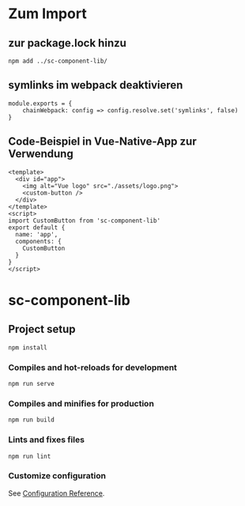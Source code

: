 # Zum Import
## zur package.lock hinzu
```
npm add ../sc-component-lib/
```

## symlinks im webpack deaktivieren
```
module.exports = {
    chainWebpack: config => config.resolve.set('symlinks', false)
}
```

## Code-Beispiel in Vue-Native-App zur Verwendung
```
<template>
  <div id="app">
    <img alt="Vue logo" src="./assets/logo.png">
    <custom-button />
  </div>
</template>
<script>
import CustomButton from 'sc-component-lib'
export default {
  name: 'app',
  components: {
    CustomButton
  }
}
</script>
```


# sc-component-lib

## Project setup
```
npm install
```

### Compiles and hot-reloads for development
```
npm run serve
```

### Compiles and minifies for production
```
npm run build
```

### Lints and fixes files
```
npm run lint
```

### Customize configuration
See [Configuration Reference](https://cli.vuejs.org/config/).
